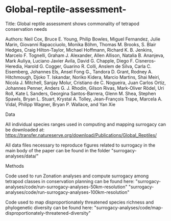 # Global-reptile-assessment-
Title: Global reptile assessment shows commonality of tetrapod conservation needs

Authors: Neil Cox, Bruce E. Young, Philip Bowles, Miguel Fernandez, Julie Marin, Giovanni Rapacciuolo, Monika Böhm, Thomas M. Brooks, S. Blair Hedges, Craig Hilton-Taylor, Michael Hoffmann, Richard K. B. Jenkins, Marcelo F. Tognelli, Graham J. Alexander, Allen Allison, Natalia B. Ananjeva, Mark Auliya, Luciano Javier Avila, David G. Chapple, Diego F. Cisneros-Heredia, Harold G. Cogger, Guarino R. Colli, Anslem de Silva, Carla C. Eisemberg, Johannes Els, Ansel Fong G., Tandora D. Grant, Rodney A. Hitchmough, Djoko T. Iskandar, Noriko Kidera, Marcio Martins, Shai Meiri, Nicola J. Mitchell, Sanjay Molur, Cristiano de C. Nogueira, Juan Carlos Ortiz, Johannes Penner, Anders G. J. Rhodin, Gilson Rivas, Mark-Oliver Rödel, Uri Roll, Kate L Sanders, Georgina Santos-Barrera, Glenn M. Shea, Stephen Spawls, Bryan L. Stuart, Krystal A. Tolley, Jean-François Trape, Marcela A. Vidal, Philipp Wagner, Bryan P. Wallace, and Yan Xie

Data 

All individual species ranges used in computing and mapping surrogacy can be downloaded at:
https://transfer.natureserve.org/download/Publications/Global_Reptiles/

All data files necessary to reproduce figures related to surrogacy in the main body of the paper can be found in the folder "surrogacy-analyses/data/"

Methods

Code used to run Zonation analyses and compute surrogacy among tetrapod classes in conservation planning can be found here:
"surrogacy-analyses/code/run-surrogacy-analyses-50km-resolution"
"surrogacy-analyses/code/run-surrogacy-analyses-100km-resolution"

Code used to map disproportionately threatened species richness and phylogenetic diversity can be found here:
"surrogacy-analyses/code/map-disproportionately-threatened-diversity"


